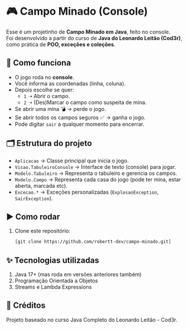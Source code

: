 # 🎮 Campo Minado (Console)

Esse é um projetinho de **Campo Minado em Java**, feito no console.  
Foi desenvolvido a partir do curso de **Java do Leonardo Leitão (Cod3r)**, como prática de **POO, exceções e coleções**.

## 📌 Como funciona
- O jogo roda no **console**.
- Você informa as coordenadas (linha, coluna).
- Depois escolhe se quer:
  - `1` ➝ Abrir o campo.
  - `2` ➝ (Des)Marcar o campo como suspeita de mina.
- Se abrir uma mina 💣 → perde o jogo.
- Se abrir todos os campos seguros ✅ → ganha o jogo.
- Pode digitar `sair` a qualquer momento para encerrar.

## 🗂 Estrutura do projeto
- `Aplicacao` → Classe principal que inicia o jogo.
- `Visao.TabuleiroConsole` → Interface de texto (console) para jogar.
- `Modelo.Tabuleiro` → Representa o tabuleiro e gerencia os campos.
- `Modelo.Campo` → Representa cada casa do jogo (pode ter mina, estar aberta, marcada etc).
- `Excecao.*` → Exceções personalizadas (`ExplosaoException`, `SairException`).

## ▶️ Como rodar
1. Clone este repositório:
   ```bash
   [git clone https://github.com/robertt-dev/campo-minado.git]

## ✨ Tecnologias utilizadas
1. Java 17+ (mas roda em versões anteriores também)
2. Programação Orientada a Objetos
3. Streams e Lambda Expressions

## 🙌 Créditos
Projeto baseado no curso Java Completo do Leonardo Leitão - Cod3r.
